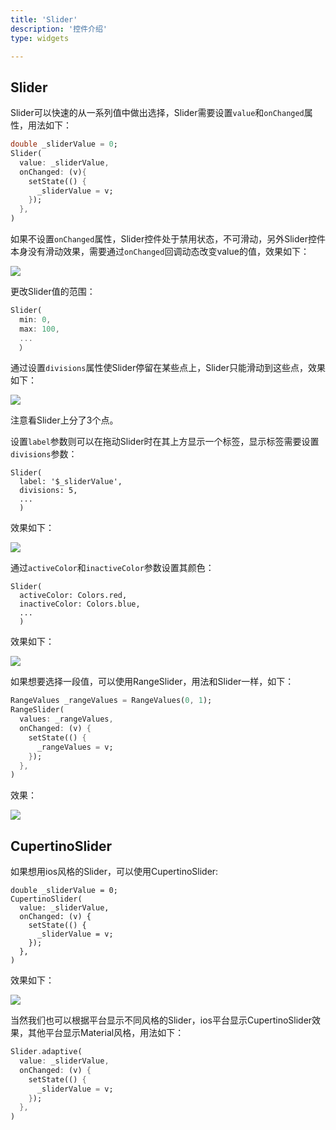 ```yaml
---
title: 'Slider'
description: '控件介绍'
type: widgets

---
```




## Slider

Slider可以快速的从一系列值中做出选择，Slider需要设置`value`和`onChanged`属性，用法如下：

```dart
double _sliderValue = 0;
Slider(
  value: _sliderValue,
  onChanged: (v){
    setState(() {
      _sliderValue = v;
    });
  },
)
```

如果不设置`onChanged`属性，Slider控件处于禁用状态，不可滑动，另外Slider控件本身没有滑动效果，需要通过`onChanged`回调动态改变value的值，效果如下：

![](https://img-blog.csdnimg.cn/20200303193706416.png)

更改Slider值的范围：

```dart
Slider(
  min: 0,
  max: 100,
  ...
  ）
```

通过设置`divisions`属性使Slider停留在某些点上，Slider只能滑动到这些点，效果如下：

![](https://img-blog.csdnimg.cn/20200303194107527.png)

注意看Slider上分了3个点。

设置`label`参数则可以在拖动Slider时在其上方显示一个标签，显示标签需要设置`divisions`参数：

```
Slider(
  label: '$_sliderValue',
  divisions: 5,
  ...
  )
```

效果如下：

![](https://img-blog.csdnimg.cn/20200303194544606.png?x-oss-process=image/watermark,type_ZmFuZ3poZW5naGVpdGk,shadow_10,text_aHR0cHM6Ly9ibG9nLmNzZG4ubmV0L21lbmdrczE5ODc=,size_16,color_FFFFFF,t_70)

通过`activeColor`和`inactiveColor`参数设置其颜色：

```
Slider(
  activeColor: Colors.red,
  inactiveColor: Colors.blue,
  ...
  )
```

效果如下：

![](https://img-blog.csdnimg.cn/20200303194835801.png?x-oss-process=image/watermark,type_ZmFuZ3poZW5naGVpdGk,shadow_10,text_aHR0cHM6Ly9ibG9nLmNzZG4ubmV0L21lbmdrczE5ODc=,size_16,color_FFFFFF,t_70)

如果想要选择一段值，可以使用RangeSlider，用法和Slider一样，如下：

```dart
RangeValues _rangeValues = RangeValues(0, 1);
RangeSlider(
  values: _rangeValues,
  onChanged: (v) {
    setState(() {
      _rangeValues = v;
    });
  },
)
```

效果：

![](http://img.laomengit.com/slide_1.png)

## CupertinoSlider

如果想用ios风格的Slider，可以使用CupertinoSlider:

```
double _sliderValue = 0;
CupertinoSlider(
  value: _sliderValue,
  onChanged: (v) {
    setState(() {
      _sliderValue = v;
    });
  },
)
```

效果如下：

![](https://img-blog.csdnimg.cn/20200303195541378.png)

当然我们也可以根据平台显示不同风格的Slider，ios平台显示CupertinoSlider效果，其他平台显示Material风格，用法如下：

```dart
Slider.adaptive(
  value: _sliderValue,
  onChanged: (v) {
    setState(() {
      _sliderValue = v;
    });
  },
)
```


